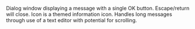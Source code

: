 Dialog window displaying a message with a single OK button. Escape/return will close. Icon is a themed information icon.Handles long messages through use of a text editor with potential for scrolling.